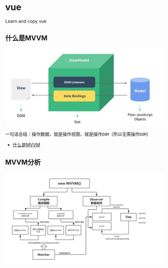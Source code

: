 # vue
Learn and copy vue

## 什么是MVVM

![what-is-mvvm](./assets/what-is-mvvm.png)

一句话总结：操作数据，就是操作视图，就是操作`DOM`（所以无需操作`DOM`）

- [什么是MVVM](https://segmentfault.com/a/1190000010756245)

## MVVM分析

![analyse-mvvm](./assets/analyse-mvvm.png)
